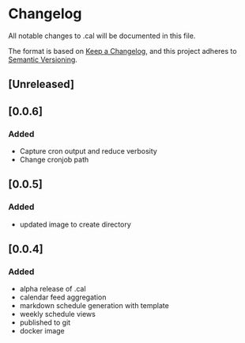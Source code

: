 # Changelog
All notable changes to .cal will be documented in this file.

The format is based on [Keep a Changelog](https://keepachangelog.com/en/1.0.0/),
and this project adheres to [Semantic Versioning](https://semver.org/spec/v2.0.0.html).

## [Unreleased]

## [0.0.6]

### Added
- Capture cron output and reduce verbosity
- Change cronjob path

## [0.0.5]

### Added
- updated image to create directory

## [0.0.4]

### Added
- alpha release of .cal
- calendar feed aggregation
- markdown schedule generation with template
- weekly schedule views
- published to git
- docker image

